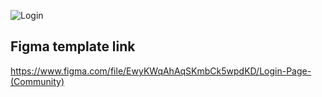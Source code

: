 ![Login](https://github.com/ualashenr/simple-login-template-html-css/assets/119761448/d517c028-151a-4e8b-88dc-d9d95dbcb15b)

## Figma template link
https://www.figma.com/file/EwyKWqAhAqSKmbCk5wpdKD/Login-Page-(Community)
